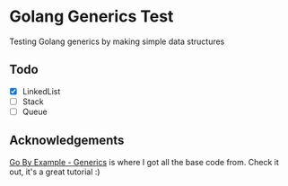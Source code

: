 # Golang Generics Test
Testing Golang generics by making simple data structures

## Todo
- [X] LinkedList
- [ ] Stack
- [ ] Queue

## Acknowledgements
[Go By Example - Generics](https://gobyexample.com/generics) is where I got all the base code from. Check it out, it's a great tutorial :)
